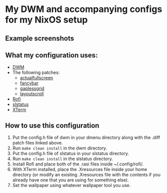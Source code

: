 # My DWM and accompanying configs for my NixOS setup

## Example screenshots

## What my configuration uses:
- [DWM](https://dwm.suckless.org/)
- The following patches:
  - [actualfullscreen](https://dwm.suckless.org/patches/actualfullscreen/)
  - [fancybar](https://dwm.suckless.org/patches/fancybar/) 
  - [gaplessgrid](https://dwm.suckless.org/patches/gaplessgrid/)
  - [layoutscroll](https://dwm.suckless.org/patches/layoutscroll/)
 - [Rofi](https://github.com/davatorium/rofi)
 - [slstatus](https://tools.suckless.org/slstatus/)
 - [XTerm](https://invisible-island.net/xterm/)

## How to use this configuration
1. Put the config.h file of dwm in your dmenu directory along with the .diff patch files linked above. 
2. Run ```make clean install``` in the dwm directory.
3. Put the config.h file of slstatus in your slstatus directory.
4. Run ```make clean install``` in the slstatus directory.
5. Install Rofi and place both of the .rasi files inside ~/.config/rofi/.
6. With XTerm installed, place the .Xresources file inside your home directory (or modify an existing .Xresources file with the contents if you already have one that you are using for something else).
7. Set the wallpaper using whatever wallpaper tool you use.
